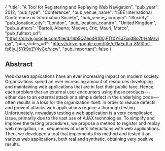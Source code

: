 {
  "title": "A Tool for Registering and Replaying Web Navigation",
  "pub_year": 2012,
  "pub_type": "Conference",
  "pub_venue_name": "IEEE International Conference on Information Society",
  "pub_venue_acronym": "iSociety",
  "pub_location_city": "London",
  "pub_location_country": "United Kingdom",
  "pub_authors": "Bartoli, Alberto; Medvet, Eric; Mauri, Marco",
  "pub_fulltext_url": "https://drive.google.com/file/d/16b5QZep4R1D0jFTf0YEJ7xq3Bo7trHaM/view",
  "pub_slides_url": "https://drive.google.com/file/d/1aEofLq-8Ml0mf-fs8Iy_j5Yk9xZY4yCo/view",
  "pub_important": false
}

## Abstract
Web-based applications have an ever increasing impact on modern society. Organizations spend an ever increasing amount of resources developing and maintaining web applications that are in fact their public face. Hence, each problem that an external user encounters using these products---either due to an external attack or a simple defect in the underlying code---often results in a loss for the organization itself. In order to reduce defects and prevent attacks web applications require a thorough testing. Unfortunately, nowadays testing a web application is a very complicated issue, primarily due to the vast use of AJAX technologies. To simplify and improve the testing procedures, we propose a method to register and replay web navigation, i.e., sequences of user's interactions with web applications. Then, we developed a tool that implements this method and tested it on various web applications, both real and synthetic, obtaining very positive results.
